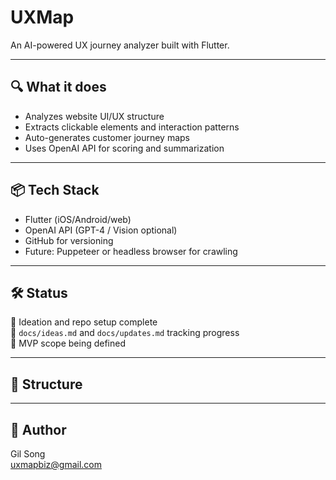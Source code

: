 # UXMap

An AI-powered UX journey analyzer built with Flutter.

---

## 🔍 What it does

- Analyzes website UI/UX structure
- Extracts clickable elements and interaction patterns
- Auto-generates customer journey maps
- Uses OpenAI API for scoring and summarization

---

## 📦 Tech Stack

- Flutter (iOS/Android/web)
- OpenAI API (GPT-4 / Vision optional)
- GitHub for versioning
- Future: Puppeteer or headless browser for crawling

---

## 🛠️ Status

🔹 Ideation and repo setup complete  
🔹 `docs/ideas.md` and `docs/updates.md` tracking progress  
🔹 MVP scope being defined

---

## 📂 Structure


---

## 👤 Author

Gil Song  
uxmapbiz@gmail.com
